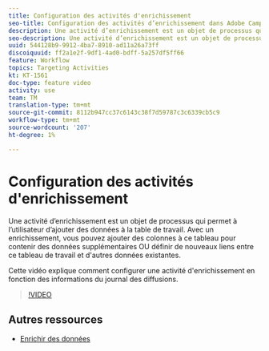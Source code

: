 ```yaml
---
title: Configuration des activités d'enrichissement
seo-title: Configuration des activités d’enrichissement dans Adobe Campaign Classic
description: Une activité d’enrichissement est un objet de processus qui permet à l’utilisateur d’ajouter des données à la table de travail. Avec un enrichissement, vous pouvez ajouter des colonnes à ce tableau pour contenir des données supplémentaires OU définir de nouveaux liens entre ce tableau de travail et d'autres données existantes.  Cette vidéo explique comment configurer une activité d'enrichissement en fonction des informations du journal des diffusions.
seo-description: Une activité d’enrichissement est un objet de processus qui permet à l’utilisateur d’ajouter des données à la table de travail. Avec un enrichissement, vous pouvez ajouter des colonnes à ce tableau pour contenir des données supplémentaires OU définir de nouveaux liens entre ce tableau de travail et d'autres données existantes.   Cette vidéo explique comment configurer une activité d'enrichissement en fonction des informations du journal des diffusions.
uuid: 544128b9-9912-4ba7-8910-ad11a26a73ff
discoiquuid: ff2a1e2f-9df1-4ad0-bdff-5a257df5ff66
feature: Workflow
topics: Targeting Activities
kt: KT-1561
doc-type: feature video
activity: use
team: TM
translation-type: tm+mt
source-git-commit: 8112b947cc37c6143c38f7d59787c3c6339cb5c9
workflow-type: tm+mt
source-wordcount: '207'
ht-degree: 1%

---
```



# Configuration des activités d&#39;enrichissement

Une activité d’enrichissement est un objet de processus qui permet à l’utilisateur d’ajouter des données à la table de travail. Avec un enrichissement, vous pouvez ajouter des colonnes à ce tableau pour contenir des données supplémentaires OU définir de nouveaux liens entre ce tableau de travail et d&#39;autres données existantes.

Cette vidéo explique comment configurer une activité d&#39;enrichissement en fonction des informations du journal des diffusions.

>[!VIDEO](https://video.tv.adobe.com/v/25193?quality=12)

## Autres ressources

- [Enrichir des données](https://docs.adobe.com/content/help/en/campaign-classic/using/automating-with-workflows/use-cases/enriching-data.html)
